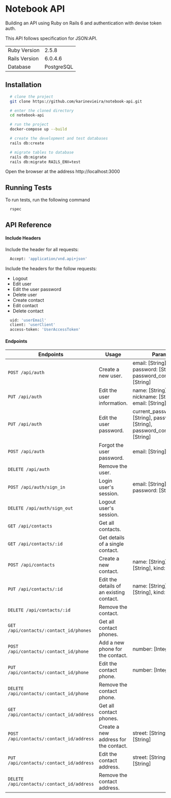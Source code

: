 # Notebook API

Building an API using Ruby on Rails 6 and authentication with devise token auth.

This API follows specification for JSON:API.

<table>
  <tr>
    <td>Ruby Version</td>
    <td>2.5.8</td>
  </tr>
  <tr>
    <td>Rails Version</td>
    <td>6.0.4.6</td>
  </tr>
  <tr>
    <td>Database</td>
    <td>PostgreSQL</td>
  </tr>
</table>

## Installation

```bash
  # clone the project
  git clone https://github.com/karinevieira/notebook-api.git

  # enter the cloned directory
  cd notebook-api

  # run the project
  docker-compose up --build

  # create the development and test databases
  rails db:create

  # migrate tables to database
  rails db:migrate
  rails db:migrate RAILS_ENV=test
```
Open the browser at the address http://localhost:3000 

## Running Tests

To run tests, run the following command

```bash
  rspec
```

## API Reference

#### Include Headers

Include the header for all requests:

```bash
  Accept: 'application/vnd.api+json'
```

Include the headers for the follow requests:

- Logout
- Edit user
- Edit the user password
- Delete user
- Create contact
- Edit contact
- Delete contact

```bash
  uid: 'userEmail'
  client: 'userClient'
  access-token: 'UserAccessToken'
```

#### Endpoints

| Endpoints                 | Usage                                  | Params                                          |
|---------------------------|----------------------------------------|-------------------------------------------------|
| ``POST /api/auth``        | Create a new user.                     | email: [String], password: [String], password_confirmation: [String]   |
| ``PUT /api/auth``         | Edit the user information.             | name: [String], nickname: [String], email: [String]                    |
| ``PUT /api/auth``         | Edit the user password.                | current_password: [String], password: [String], password_confirmation: [String]|
| ``POST /api/auth``        | Forgot the user password.             | email: [String]                                                         |
| ``DELETE /api/auth``      | Remove the user.                       |                                                                        |
| ``POST /api/auth/sign_in``| Login user's session.                  | email: [String], password: [String]                                    |
| ``DELETE /api/auth/sign_out`` | Logout user's session.             |                                                                        |
| ``GET /api/contacts``           | Get all contacts.         |                                                                        |
| ``GET /api/contacts/:id``       | Get details of a single contact. |                                                                        |
| ``POST /api/contacts``          | Create a new contact.            | name: [String], email: [String], kind: [Integer]                                        |
| ``PUT /api/contacts/:id``       | Edit the details of an existing contact. | name: [String], email: [String], kind: [Integer]                                |
| ``DELETE /api/contacts/:id``    | Remove the contact.                      |                                                                |
| ``GET /api/contacts/:contact_id/phones``    | Get all contact phones.                 |                                                     |
| ``POST /api/contacts/:contact_id/phone``  | Add a new phone for the contact.         | number: [Integer]                                    |
| ``PUT /api/contacts/:contact_id/phone``    | Edit the contact phone.                | number: [Integer]                                     |
| ``DELETE /api/contacts/:contact_id/phone``    | Remove the contact phone.                      |                                            |
| ``GET /api/contacts/:contact_id/address``    | Get all contact phones.                 |                                                    |
| ``POST /api/contacts/:contact_id/address``  | Create a new address for the contact.    | street: [String], city: [String]                    |
| ``PUT /api/contacts/:contact_id/address``    | Edit the contact address.                | street: [String], city: [String]                     |
| ``DELETE /api/contacts/:contact_id/address``    | Remove the contact address.                      |                                            |